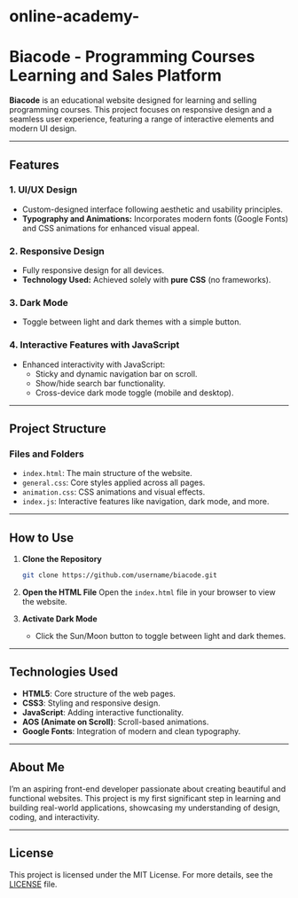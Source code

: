 # online-academy-

# Biacode - Programming Courses Learning and Sales Platform

**Biacode** is an educational website designed for learning and selling programming courses. This project focuses on responsive design and a seamless user experience, featuring a range of interactive elements and modern UI design.

---

## Features

### 1. **UI/UX Design**
- Custom-designed interface following aesthetic and usability principles.
- **Typography and Animations:** Incorporates modern fonts (Google Fonts) and CSS animations for enhanced visual appeal.

### 2. **Responsive Design**
- Fully responsive design for all devices.
- **Technology Used:** Achieved solely with **pure CSS** (no frameworks).

### 3. **Dark Mode**
- Toggle between light and dark themes with a simple button.

### 4. **Interactive Features with JavaScript**
- Enhanced interactivity with JavaScript:
  - Sticky and dynamic navigation bar on scroll.
  - Show/hide search bar functionality.
  - Cross-device dark mode toggle (mobile and desktop).

---

## Project Structure

### **Files and Folders**
- `index.html`: The main structure of the website.
- `general.css`: Core styles applied across all pages.
- `animation.css`: CSS animations and visual effects.
- `index.js`: Interactive features like navigation, dark mode, and more.

---

## How to Use

1. **Clone the Repository**
   ```bash
   git clone https://github.com/username/biacode.git
   ```

2. **Open the HTML File**
   Open the `index.html` file in your browser to view the website.

3. **Activate Dark Mode**
   - Click the Sun/Moon button to toggle between light and dark themes.

---

## Technologies Used

- **HTML5**: Core structure of the web pages.
- **CSS3**: Styling and responsive design.
- **JavaScript**: Adding interactive functionality.
- **AOS (Animate on Scroll)**: Scroll-based animations.
- **Google Fonts**: Integration of modern and clean typography.

---

## About Me

I’m an aspiring front-end developer passionate about creating beautiful and functional websites. This project is my first significant step in learning and building real-world applications, showcasing my understanding of design, coding, and interactivity.

---

## License

This project is licensed under the MIT License. For more details, see the [LICENSE](LICENSE) file.
